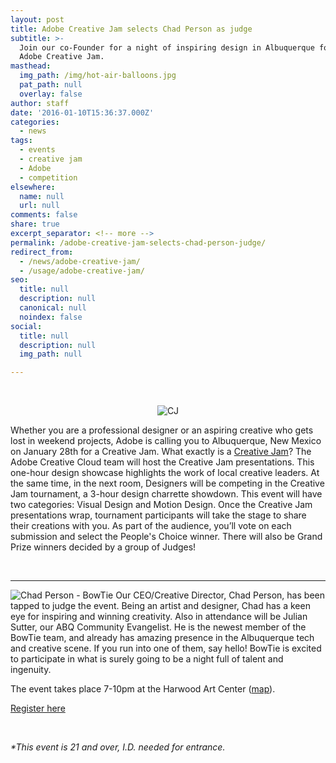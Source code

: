 ```yaml
---
layout: post
title: Adobe Creative Jam selects Chad Person as judge
subtitle: >-
  Join our co-Founder for a night of inspiring design in Albuquerque for the
  Adobe Creative Jam.
masthead:
  img_path: /img/hot-air-balloons.jpg
  pat_path: null
  overlay: false
author: staff
date: '2016-01-10T15:36:37.000Z'
categories:
  - news
tags:
  - events
  - creative jam
  - Adobe
  - competition
elsewhere:
  name: null
  url: null
comments: false
share: true
excerpt_separator: <!-- more -->
permalink: /adobe-creative-jam-selects-chad-person-judge/
redirect_from:
  - /news/adobe-creative-jam/
  - /usage/adobe-creative-jam/
seo:
  title: null
  description: null
  canonical: null
  noindex: false
social:
  title: null
  description: null
  img_path: null

---
```

<p>&nbsp;</p>
<!-- more --><center><img class="quarter pull-left right-buffer" style="border: none; box-shadow: none;" src="https://bowtie.co/img/creative-jam.png" alt="CJ" /></center>
<p>Whether you are a professional designer or an aspiring creative who gets lost in weekend projects, Adobe is calling you to Albuquerque, New Mexico on January 28th for a Creative Jam. What exactly is a <a href="http://www.adobecreativejams.com/" target="_blank" rel="noopener nofollow" rel="noopener">Creative Jam</a>? The Adobe Creative Cloud team will host the Creative Jam presentations. This one-hour design showcase highlights the work of local creative leaders. At the same time, in the next room, Designers will be competing in the Creative Jam tournament, a 3-hour design charrette showdown. This event will have two categories: Visual Design and Motion Design. Once the Creative Jam presentations wrap, tournament participants will take the stage to share their creations with you. As part of the audience, you&rsquo;ll vote on each submission and select the People's Choice winner. There will also be Grand Prize winners decided by a group of Judges! &nbsp;</p>
<p>&nbsp;</p>
<hr />
<p><img class="quarter pull-right left-buffer" style="border: none; box-shadow: none; max-width: 200px;" src="https://bowtie.co/img/chad.png" alt="Chad Person - BowTie" /> Our CEO/Creative Director, Chad Person, has been tapped to judge the event. Being an artist and designer, Chad has a keen eye for inspiring and winning creativity. Also in attendance will be Julian Sutter, our ABQ Community Evangelist. He is the newest member of the BowTie team, and already has amazing presence in the Albuquerque tech and creative scene. If you run into one of them, say hello! BowTie is excited to participate in what is surely going to be a night full of talent and ingenuity.</p>
<p>The event takes place 7-10pm at the Harwood Art Center (<a href="https://www.google.com/maps/place/Harwood+Art+Center/@35.0948736,-106.653623,19z/data=!4m6!1m3!3m2!1s0x87220cca0307d8a7:0x260a1a87b9b0e4a7!2sHarwood+Art+Center!3m1!1s0x87220cca0307d8a7:0x260a1a87b9b0e4a7" target="_blank" rel="noopener nofollow" rel="noopener">map</a>).</p>
<p><a class="btn btn-success btn-lg" href="https://nvite.com/CreativeJam/abq">Register here</a></p>
<p>&nbsp;</p>
<p><em>*This event is 21 and over, I.D. needed for entrance.</em></p>

